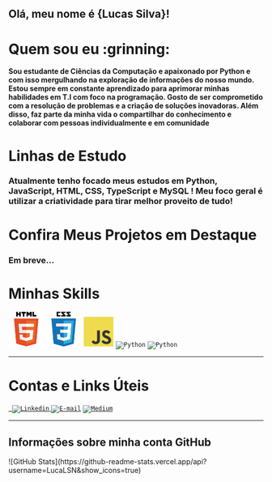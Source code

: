 ##  Olá, meu nome é <strong>{Lucas Silva}!</strong>

<!DOCTYPE html>
<html>
 <head>
  
 </head>
 <body> 
<h1>Quem sou eu :grinning: </h1>

<p><strong>Sou estudante de Ciências da Computação e apaixonado por Python e com isso mergulhando na exploração de informações do nosso mundo.<br>Estou sempre em constante aprendizado para aprimorar minhas habilidades em T.I com foco na programação. Gosto de ser comprometido com a resolução de problemas e a criação de soluções inovadoras. Além disso, faz parte da minha vida o compartilhar do conhecimento e colaborar com pessoas individualmente e em comunidade</strong></p>

<h1>Linhas de Estudo</h1>
<h3>Atualmente tenho focado meus estudos em Python, JavaScript, HTML, CSS, TypeScript e MySQL ! Meu foco geral é utilizar a criatividade para tirar melhor proveito de tudo!

<h1>Confira Meus Projetos em Destaque</h1>
<h3>Em breve...</h3>




<h1>Minhas Skills</h1>

<code><img height="70" src="https://github.com/devicons/devicon/blob/master/icons/html5/html5-original-wordmark.svg" alt="HTML"/></code>
<code><img height="70" src="https://github.com/devicons/devicon/blob/master/icons/css3/css3-original-wordmark.svg" alt="CSS"/></code>
<code><img height="60" src="https://github.com/devicons/devicon/blob/master/icons/javascript/javascript-original.svg" alt="JavaScript"/></code>
<code><img height="32" src="https://img.shields.io/badge/Microsoft_Excel-217346?style=for-the-badge&logo=microsoft-excel&logoColor=white" alt="Python"/></code>
<code><img height="32" src="https://img.shields.io/badge/MySQL-005C84?style=for-the-badge&logo=mysql&logoColor=white" alt="Python"/></code>

---
<h1> Contas e Links Úteis</h1>
<code><a href="https://www.linkedin.com/in/lucasdasilvanascimento/"> <img height="32" src="https://img.shields.io/badge/LinkedIn-0077B5?style=for-the-badge&logo=linkedin&logoColor=white" alt="Linkedin"/></code> </a>
<code><a href="mailto:txtlucassilva@gmail.com""><img height="32" src="https://img.shields.io/badge/Gmail-D14836?style=for-the-badge&logo=gmail&logoColor=white" alt="E-mail"/></code></a>
<code><a href="https://medium.com/@txtlucassilva"><img height="32" src="https://img.shields.io/badge/Medium-12100E?style=for-the-badge&logo=medium&logoColor=white" alt="Medium"/></code></a>

---

<h2>Informações sobre minha conta GitHub</h2> 
</body>
</html>
![GitHub Stats](https://github-readme-stats.vercel.app/api?username=LucaLSN&show_icons=true)
